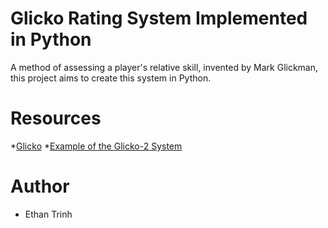 # Glicko Rating System Implemented in Python
A method of assessing a player's relative skill, invented by Mark Glickman, this project aims to create this system in Python.

# Resources
*[Glicko](http://www.glicko.net/glicko/glicko.pdf)
*[Example of the Glicko-2 System](http://www.glicko.net/glicko/glicko2.pdf)

# Author
* Ethan Trinh
